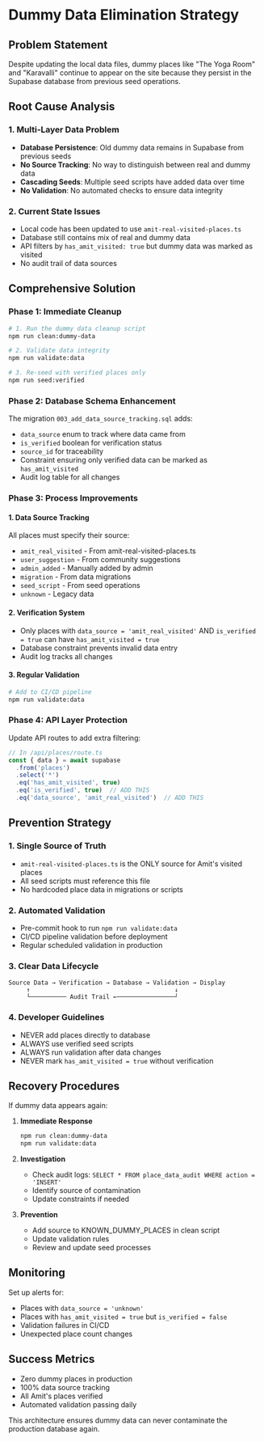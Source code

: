 # Dummy Data Elimination Strategy

## Problem Statement
Despite updating the local data files, dummy places like "The Yoga Room" and "Karavalli" continue to appear on the site because they persist in the Supabase database from previous seed operations.

## Root Cause Analysis

### 1. **Multi-Layer Data Problem**
- **Database Persistence**: Old dummy data remains in Supabase from previous seeds
- **No Source Tracking**: No way to distinguish between real and dummy data
- **Cascading Seeds**: Multiple seed scripts have added data over time
- **No Validation**: No automated checks to ensure data integrity

### 2. **Current State Issues**
- Local code has been updated to use `amit-real-visited-places.ts`
- Database still contains mix of real and dummy data
- API filters by `has_amit_visited: true` but dummy data was marked as visited
- No audit trail of data sources

## Comprehensive Solution

### Phase 1: Immediate Cleanup
```bash
# 1. Run the dummy data cleanup script
npm run clean:dummy-data

# 2. Validate data integrity
npm run validate:data

# 3. Re-seed with verified places only
npm run seed:verified
```

### Phase 2: Database Schema Enhancement
The migration `003_add_data_source_tracking.sql` adds:
- `data_source` enum to track where data came from
- `is_verified` boolean for verification status
- `source_id` for traceability
- Constraint ensuring only verified data can be marked as `has_amit_visited`
- Audit log table for all changes

### Phase 3: Process Improvements

#### 1. **Data Source Tracking**
All places must specify their source:
- `amit_real_visited` - From amit-real-visited-places.ts
- `user_suggestion` - From community suggestions
- `admin_added` - Manually added by admin
- `migration` - From data migrations
- `seed_script` - From seed operations
- `unknown` - Legacy data

#### 2. **Verification System**
- Only places with `data_source = 'amit_real_visited'` AND `is_verified = true` can have `has_amit_visited = true`
- Database constraint prevents invalid data entry
- Audit log tracks all changes

#### 3. **Regular Validation**
```bash
# Add to CI/CD pipeline
npm run validate:data
```

### Phase 4: API Layer Protection

Update API routes to add extra filtering:

```typescript
// In /api/places/route.ts
const { data } = await supabase
  .from('places')
  .select('*')
  .eq('has_amit_visited', true)
  .eq('is_verified', true)  // ADD THIS
  .eq('data_source', 'amit_real_visited')  // ADD THIS
```

## Prevention Strategy

### 1. **Single Source of Truth**
- `amit-real-visited-places.ts` is the ONLY source for Amit's visited places
- All seed scripts must reference this file
- No hardcoded place data in migrations or scripts

### 2. **Automated Validation**
- Pre-commit hook to run `npm run validate:data`
- CI/CD pipeline validation before deployment
- Regular scheduled validation in production

### 3. **Clear Data Lifecycle**
```
Source Data → Verification → Database → Validation → Display
     ↑                                        ↓
     └────────── Audit Trail ←────────────────┘
```

### 4. **Developer Guidelines**
- NEVER add places directly to database
- ALWAYS use verified seed scripts
- ALWAYS run validation after data changes
- NEVER mark `has_amit_visited = true` without verification

## Recovery Procedures

If dummy data appears again:

1. **Immediate Response**
   ```bash
   npm run clean:dummy-data
   npm run validate:data
   ```

2. **Investigation**
   - Check audit logs: `SELECT * FROM place_data_audit WHERE action = 'INSERT'`
   - Identify source of contamination
   - Update constraints if needed

3. **Prevention**
   - Add source to KNOWN_DUMMY_PLACES in clean script
   - Update validation rules
   - Review and update seed processes

## Monitoring

Set up alerts for:
- Places with `data_source = 'unknown'`
- Places with `has_amit_visited = true` but `is_verified = false`
- Validation failures in CI/CD
- Unexpected place count changes

## Success Metrics
- Zero dummy places in production
- 100% data source tracking
- All Amit's places verified
- Automated validation passing daily

This architecture ensures dummy data can never contaminate the production database again.